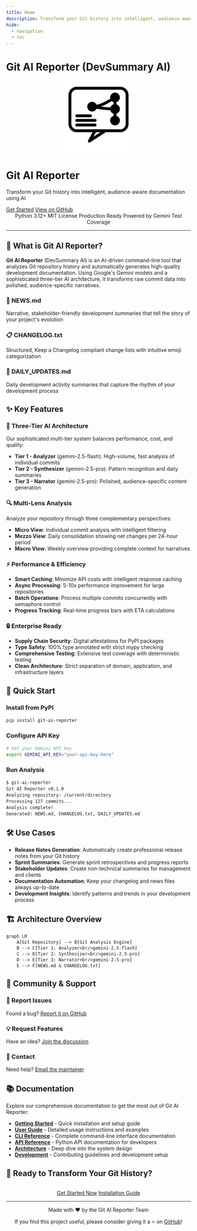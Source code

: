 ```yaml
---
title: Home
description: Transform your Git history into intelligent, audience-aware documentation using AI
hide:
  - navigation
  - toc
---
```


# Git AI Reporter (DevSummary AI)

<div class="md-hero">
  <div align="center">
    <img src="assets/images/logo.svg" alt="Git AI Reporter Logo" width="200" height="200">
  </div>
  <h1>Git AI Reporter</h1>
  <p>Transform your Git history into intelligent, audience-aware documentation using AI</p>
  <div class="md-hero-buttons">
    <a href="getting-started.md" class="md-hero-button">Get Started</a>
    <a href="https://github.com/paudley/git-ai-reporter" class="md-hero-button md-hero-button--secondary">View on GitHub</a>
  </div>
</div>

<div class="badges" align="center">
  <span class="badge badge--python">Python 3.12+</span>
  <span class="badge badge--mit">MIT License</span>
  <span class="badge badge--stable">Production Ready</span>
  <span class="badge badge--ai">Powered by Gemini</span>
  <span class="badge badge--coverage-high" data-coverage="Core">Test Coverage</span>
</div>

---

## 🎯 What is Git AI Reporter?

**Git AI Reporter** (DevSummary AI) is an AI-driven command-line tool that analyzes Git repository history and automatically generates high-quality development documentation. Using Google's Gemini models and a sophisticated three-tier AI architecture, it transforms raw commit data into polished, audience-specific narratives.

<div class="feature-grid">
  <div class="feature-card">
    <h3><span class="feature-icon">📰</span> NEWS.md</h3>
    <p>Narrative, stakeholder-friendly development summaries that tell the story of your project's evolution</p>
  </div>
  
  <div class="feature-card">
    <h3><span class="feature-icon">📋</span> CHANGELOG.txt</h3>
    <p>Structured, Keep a Changelog compliant change lists with intuitive emoji categorization</p>
  </div>
  
  <div class="feature-card">
    <h3><span class="feature-icon">📅</span> DAILY_UPDATES.md</h3>
    <p>Daily development activity summaries that capture the rhythm of your development process</p>
  </div>
</div>

## ✨ Key Features

### 🧠 **Three-Tier AI Architecture**
Our sophisticated multi-tier system balances performance, cost, and quality:

- **Tier 1 - Analyzer** (gemini-2.5-flash): High-volume, fast analysis of individual commits
- **Tier 2 - Synthesizer** (gemini-2.5-pro): Pattern recognition and daily summaries
- **Tier 3 - Narrator** (gemini-2.5-pro): Polished, audience-specific content generation

### 🔍 **Multi-Lens Analysis**
Analyze your repository through three complementary perspectives:

- **Micro View**: Individual commit analysis with intelligent filtering
- **Mezzo View**: Daily consolidation showing net changes per 24-hour period
- **Macro View**: Weekly overview providing complete context for narratives

### ⚡ **Performance & Efficiency**
- **Smart Caching**: Minimize API costs with intelligent response caching
- **Async Processing**: 5-10x performance improvement for large repositories
- **Batch Operations**: Process multiple commits concurrently with semaphore control
- **Progress Tracking**: Real-time progress bars with ETA calculations

### 🔒 **Enterprise Ready**
- **Supply Chain Security**: Digital attestations for PyPI packages
- **Type Safety**: 100% type annotated with strict mypy checking
- **Comprehensive Testing**: Extensive test coverage with deterministic testing
- **Clean Architecture**: Strict separation of domain, application, and infrastructure layers


## 🚀 Quick Start

### Install from PyPI

```bash
pip install git-ai-reporter
```

### Configure API Key

```bash
# Set your Gemini API key
export GEMINI_API_KEY="your-api-key-here"
```

### Run Analysis

```bash
$ git-ai-reporter
Git AI Reporter v0.1.0
Analyzing repository: /current/directory
Processing 127 commits...
Analysis complete!
Generated: NEWS.md, CHANGELOG.txt, DAILY_UPDATES.md
```

## 🛠️ Use Cases

- **Release Notes Generation**: Automatically create professional release notes from your Git history
- **Sprint Summaries**: Generate sprint retrospectives and progress reports
- **Stakeholder Updates**: Create non-technical summaries for management and clients
- **Documentation Automation**: Keep your changelog and news files always up-to-date
- **Development Insights**: Identify patterns and trends in your development process

## 🏗️ Architecture Overview

```mermaid
graph LR
    A[Git Repository] --> B[Git Analysis Engine]
    B --> C[Tier 1: Analyzer<br/>gemini-2.5-flash]
    C --> D[Tier 2: Synthesizer<br/>gemini-2.5-pro]
    D --> E[Tier 3: Narrator<br/>gemini-2.5-pro]
    E --> F[NEWS.md & CHANGELOG.txt]
```

## 🤝 Community & Support

<div class="feature-grid">
  <div class="feature-card">
    <h3><span class="feature-icon">🐛</span> Report Issues</h3>
    <p>Found a bug? <a href="https://github.com/paudley/git-ai-reporter/issues">Report it on GitHub</a></p>
  </div>
  
  <div class="feature-card">
    <h3><span class="feature-icon">💡</span> Request Features</h3>
    <p>Have an idea? <a href="https://github.com/paudley/git-ai-reporter/discussions">Join the discussion</a></p>
  </div>
  
  <div class="feature-card">
    <h3><span class="feature-icon">📧</span> Contact</h3>
    <p>Need help? <a href="mailto:paudley@blackcat.ca">Email the maintainer</a></p>
  </div>
</div>

## 📚 Documentation

Explore our comprehensive documentation to get the most out of Git AI Reporter:

- **[Getting Started](getting-started.md)** - Quick installation and setup guide
- **[User Guide](guide/index.md)** - Detailed usage instructions and examples
- **[CLI Reference](cli/index.md)** - Complete command-line interface documentation
- **[API Reference](api/index.md)** - Python API documentation for developers
- **[Architecture](architecture/index.md)** - Deep dive into the system design
- **[Development](development/index.md)** - Contributing guidelines and development setup

## 🎯 Ready to Transform Your Git History?

<div class="md-hero-buttons" style="text-align: center; margin-top: 2rem;">
  <a href="getting-started.md" class="md-hero-button">Get Started Now</a>
  <a href="installation/index.md" class="md-hero-button md-hero-button--secondary">Installation Guide</a>
</div>

---

<div align="center">
  <p>Made with ❤️ by the Git AI Reporter Team</p>
  <p>If you find this project useful, please consider giving it a ⭐ on <a href="https://github.com/paudley/git-ai-reporter">GitHub</a>!</p>
</div>